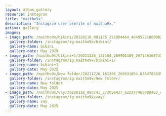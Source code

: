```yaml
---
layout: album_gallery
resource: instagram
title: "maitho9x"
description: "Instagram user profile of maitho9x."
active: gallery
images: 
- image_path: /maitho9x/bikini/20220116_001125_271904464_4840522186000284_5561984548454028347_n.jpg
  gallery-folder: /instagram/ig.maitho9x/bikini/
  gallery-name: bikini
  gallery-date: May 2025
- image_path: /maitho9x/bikini+1/20211226_131104_269901389_267146368735941_4657377446117234078_n.jpg
  gallery-folder: /instagram/ig.maitho9x/bikini+1/
  gallery-name: bikini+1
  gallery-date: May 2025
- image_path: /maitho9x/New folder/20211226_161305_269931054_638478333937857_3764819903471248887_n.jpg
  gallery-folder: /instagram/ig.maitho9x/New folder/
  gallery-name: New folder
  gallery-date: May 2025
- image_path: /maitho9x/vay/20220118_093741_272058427_622377469000463_491538663819127580_n.jpg
  gallery-folder: /instagram/ig.maitho9x/vay/
  gallery-name: vay
  gallery-date: May 2025
---
```

